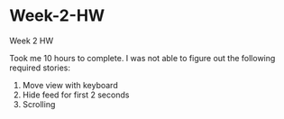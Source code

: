 Week-2-HW
=========

Week 2 HW

Took me 10 hours to complete. I was not able to figure out the following required stories:
1. Move view with keyboard
2. Hide feed for first 2 seconds
3. Scrolling


